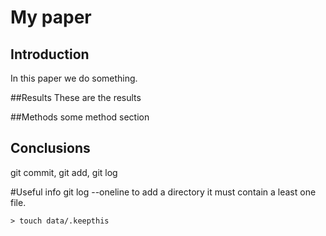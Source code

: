 # My paper

## Introduction

In this paper we do something.


##Results
These are the results

##Methods
some  method section


## Conclusions

git commit, git add, git log


#Useful info
git log --oneline
to add a directory it must contain a least one file.
```
> touch data/.keepthis
```
